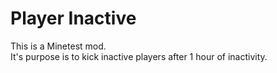 # Player Inactive

This is a Minetest mod.   
It's purpose is to kick inactive players after 1 hour of inactivity.
